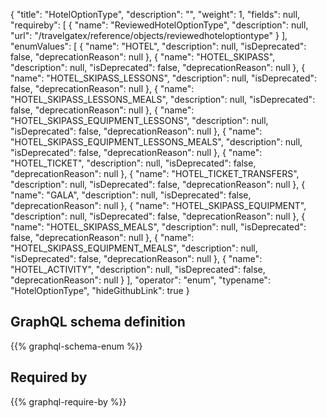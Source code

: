{
  "title": "HotelOptionType",
  "description": "",
  "weight": 1,
  "fields": null,
  "requireby": [
    {
      "name": "ReviewedHotelOptionType",
      "description": null,
      "url": "/travelgatex/reference/objects/reviewedhoteloptiontype"
    }
  ],
  "enumValues": [
    {
      "name": "HOTEL",
      "description": null,
      "isDeprecated": false,
      "deprecationReason": null
    },
    {
      "name": "HOTEL_SKIPASS",
      "description": null,
      "isDeprecated": false,
      "deprecationReason": null
    },
    {
      "name": "HOTEL_SKIPASS_LESSONS",
      "description": null,
      "isDeprecated": false,
      "deprecationReason": null
    },
    {
      "name": "HOTEL_SKIPASS_LESSONS_MEALS",
      "description": null,
      "isDeprecated": false,
      "deprecationReason": null
    },
    {
      "name": "HOTEL_SKIPASS_EQUIPMENT_LESSONS",
      "description": null,
      "isDeprecated": false,
      "deprecationReason": null
    },
    {
      "name": "HOTEL_SKIPASS_EQUIPMENT_LESSONS_MEALS",
      "description": null,
      "isDeprecated": false,
      "deprecationReason": null
    },
    {
      "name": "HOTEL_TICKET",
      "description": null,
      "isDeprecated": false,
      "deprecationReason": null
    },
    {
      "name": "HOTEL_TICKET_TRANSFERS",
      "description": null,
      "isDeprecated": false,
      "deprecationReason": null
    },
    {
      "name": "GALA",
      "description": null,
      "isDeprecated": false,
      "deprecationReason": null
    },
    {
      "name": "HOTEL_SKIPASS_EQUIPMENT",
      "description": null,
      "isDeprecated": false,
      "deprecationReason": null
    },
    {
      "name": "HOTEL_SKIPASS_MEALS",
      "description": null,
      "isDeprecated": false,
      "deprecationReason": null
    },
    {
      "name": "HOTEL_SKIPASS_EQUIPMENT_MEALS",
      "description": null,
      "isDeprecated": false,
      "deprecationReason": null
    },
    {
      "name": "HOTEL_ACTIVITY",
      "description": null,
      "isDeprecated": false,
      "deprecationReason": null
    }
  ],
  "operator": "enum",
  "typename": "HotelOptionType",
  "hideGithubLink": true
}
## GraphQL schema definition

{{% graphql-schema-enum %}}

## Required by

{{% graphql-require-by %}}
